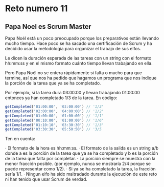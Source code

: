 # Reto numero 11
## Papa Noel es Scrum Master

Papa Noél está un poco preocupado porque los preparativos están llevando mucho tiempo. Hace poco se ha sacado una certificación de Scrum y ha decidido usar la metodología para organizar el trabajo de sus elfos.

Le dicen la duración esperada de las tareas con un string con el formato hh:mm:ss y en el mismo formato cuánto tiempo llevan trabajando en ella.

Pero Papa Noél no se entera rápidamente si falta o mucho para que termine, así que nos ha pedido que hagamos un programa que nos indique la porción de la tarea que ya se ha completado.

Por ejemplo, si la tarea dura 03:00:00 y llevan trabajando 01:00:00 entonces ya han completado 1/3 de la tarea. En código:

```javascript
getCompleted('01:00:00', '03:00:00') // '1/3'
getCompleted('02:00:00', '04:00:00') // '1/2'
getCompleted('01:00:00', '01:00:00') // '1/1'
getCompleted('00:10:00', '01:00:00') // '1/6'
getCompleted('01:10:10', '03:30:30') // '1/3'
getCompleted('03:30:30', '05:50:50') // '3/5
```

Ten en cuenta:

· El formato de la hora es hh:mm:ss.
· El formato de la salida es un string a/b donde a es la porción de la tarea que ya se ha completado y b es la porción de la tarea que falta por completar.
· La porción siempre se muestra con la menor fracción posible. (por ejemplo, nunca se mostraría 2/4 porque se puede representar como 1/2).
· Si ya se ha completado la tarea, la fracción sería 1/1.
· Ningun elfo ha sido maltradado durante la ejecución de este reto ni han tenido que usar Scrum de verdad.